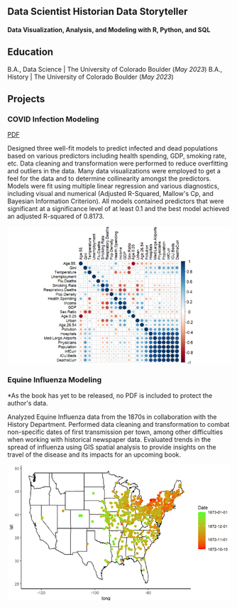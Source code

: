## Data Scientist Historian Data Storyteller

#### Data Visualization, Analysis, and Modeling with R, Python, and SQL

## Education
 B.A., Data Science | The University of Colorado Boulder (_May 2023_)
 B.A., History | The University of Colorado Boulder (_May 2023_)								       		

## Projects
### COVID Infection Modeling 
[PDF](https://github.com/mitchelldenelson/Portfolio_and_Previous_Work/blob/main/R_Work/Covid_Modeling_Project/Covid_Infection_Modeling_R.pdf)

Designed three well-fit models to predict infected and dead populations based on various predictors including health spending, GDP, smoking rate, etc. Data cleaning and transformation were performed to reduce overfitting and outliers in the data. Many data visualizations were employed to get a feel for the data and to determine collinearity amongst the predictors. Models were fit using multiple linear regression and various diagnostics, including visual and numerical (Adjusted R-Squared, Mallow's Cp, and Bayesian Information Criterion).  All models contained predictors that were significant at a significance level of at least 0.1 and the best model achieved an adjusted R-squared of 0.8173.

![Correlation Plot](/assets/img/CovidCorPlot.png)

### Equine Influenza Modeling
*As the book has yet to be released, no PDF is included to protect the author's data.

Analyzed Equine Influenza data from the 1870s in collaboration with the History Department. Performed data cleaning and transformation to combat non-specific dates of first transmission per town, among other difficulties when working with historical newspaper data.  Evaluated trends in the spread of influenza using GIS spatial analysis to provide insights on the travel of the disease and its impacts for an upcoming book.

![Spread Map](/assets/img/US_spread_map.jpg)
